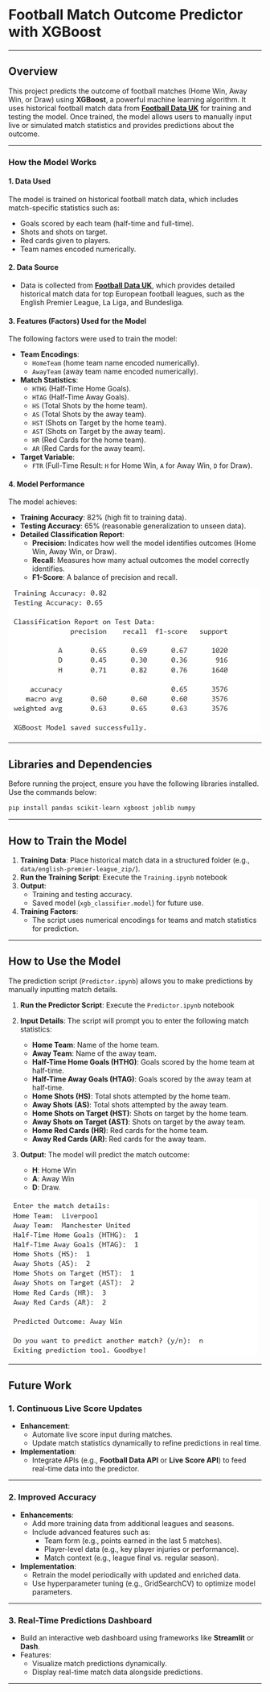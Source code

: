 
# Football Match Outcome Predictor with XGBoost

---

## **Overview**

This project predicts the outcome of football matches (Home Win, Away Win, or Draw) using **XGBoost**, a powerful machine learning algorithm. It uses historical football match data from **[Football Data UK](https://www.football-data.co.uk/)** for training and testing the model. Once trained, the model allows users to manually input live or simulated match statistics and provides predictions about the outcome.

---

### **How the Model Works**

#### **1. Data Used**
The model is trained on historical football match data, which includes match-specific statistics such as:
- Goals scored by each team (half-time and full-time).
- Shots and shots on target.
- Red cards given to players.
- Team names encoded numerically.

#### **2. Data Source**
- Data is collected from **[Football Data UK](https://www.football-data.co.uk/)**, which provides detailed historical match data for top European football leagues, such as the English Premier League, La Liga, and Bundesliga.

#### **3. Features (Factors) Used for the Model**
The following factors were used to train the model:
- **Team Encodings**:
  - `HomeTeam` (home team name encoded numerically).
  - `AwayTeam` (away team name encoded numerically).
- **Match Statistics**:
  - `HTHG` (Half-Time Home Goals).
  - `HTAG` (Half-Time Away Goals).
  - `HS` (Total Shots by the home team).
  - `AS` (Total Shots by the away team).
  - `HST` (Shots on Target by the home team).
  - `AST` (Shots on Target by the away team).
  - `HR` (Red Cards for the home team).
  - `AR` (Red Cards for the away team).
- **Target Variable**:
  - `FTR` (Full-Time Result: `H` for Home Win, `A` for Away Win, `D` for Draw).

#### **4. Model Performance**
The model achieves:
- **Training Accuracy**: 82% (high fit to training data).
- **Testing Accuracy**: 65% (reasonable generalization to unseen data).
- **Detailed Classification Report**:
  - **Precision**: Indicates how well the model identifies outcomes (Home Win, Away Win, or Draw).
  - **Recall**: Measures how many actual outcomes the model correctly identifies.
  - **F1-Score**: A balance of precision and recall.


![Screenshot of the Model Performance](images/model_accuracy.png "Model Performance")

---

## **Libraries and Dependencies**

Before running the project, ensure you have the following libraries installed. Use the commands below:

```bash
pip install pandas scikit-learn xgboost joblib numpy
```

---

## **How to Train the Model**

1. **Training Data**: Place historical match data in a structured folder (e.g., `data/english-premier-league_zip/`).
2. **Run the Training Script**: Execute the `Training.ipynb` notebook 
3. **Output**:
   - Training and testing accuracy.
   - Saved model (`xgb_classifier.model`) for future use.
4. **Training Factors**:
   - The script uses numerical encodings for teams and match statistics for prediction.

---

## **How to Use the Model**

The prediction script (`Predictor.ipynb`) allows you to make predictions by manually inputting match details. 

1. **Run the Predictor Script**:
   Execute the `Predictor.ipynb` notebook 

2. **Input Details**:
   The script will prompt you to enter the following match statistics:
   - **Home Team**: Name of the home team.
   - **Away Team**: Name of the away team.
   - **Half-Time Home Goals (HTHG)**: Goals scored by the home team at half-time.
   - **Half-Time Away Goals (HTAG)**: Goals scored by the away team at half-time.
   - **Home Shots (HS)**: Total shots attempted by the home team.
   - **Away Shots (AS)**: Total shots attempted by the away team.
   - **Home Shots on Target (HST)**: Shots on target by the home team.
   - **Away Shots on Target (AST)**: Shots on target by the away team.
   - **Home Red Cards (HR)**: Red cards for the home team.
   - **Away Red Cards (AR)**: Red cards for the away team.

3. **Output**:
   The model will predict the match outcome:
   - **H**: Home Win
   - **A**: Away Win
   - **D**: Draw.

![Screenshot of the Result](images/Result.png "Model Result")

---

## **Future Work**

### **1. Continuous Live Score Updates**
- **Enhancement**:
  - Automate live score input during matches.
  - Update match statistics dynamically to refine predictions in real time.
- **Implementation**:
  - Integrate APIs (e.g., **Football Data API** or **Live Score API**) to feed real-time data into the predictor.

---

### **2. Improved Accuracy**
- **Enhancements**:
  - Add more training data from additional leagues and seasons.
  - Include advanced features such as:
    - Team form (e.g., points earned in the last 5 matches).
    - Player-level data (e.g., key player injuries or performance).
    - Match context (e.g., league final vs. regular season).
- **Implementation**:
  - Retrain the model periodically with updated and enriched data.
  - Use hyperparameter tuning (e.g., GridSearchCV) to optimize model parameters.

---

### **3. Real-Time Predictions Dashboard**
- Build an interactive web dashboard using frameworks like **Streamlit** or **Dash**.
- Features:
  - Visualize match predictions dynamically.
  - Display real-time match data alongside predictions.

---


